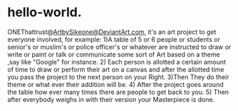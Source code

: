 # hello-world.
ONEThattrust@ArtbySikeone@DeviantArt.com, it's an art project to get everyone involved, for example: 1)A table of 5 or 6 people or students or senior's or muslim's or police officer's or whatever are instructed to draw or write or paint or talk or communicate some sort of Art based on a theme ,say like "Google" for instance. 2) Each person is allotted a certain amount of time to draw or perform their art on a canvas and after the allotted time you pass the project to the next person on your Right. 3)Then They do their theme or what ever their addition will be. 4) After the project goes around the table how ever  many times there are people to get back to you. 5) Then after everybody weighs in with their version your Masterpiece is done.
